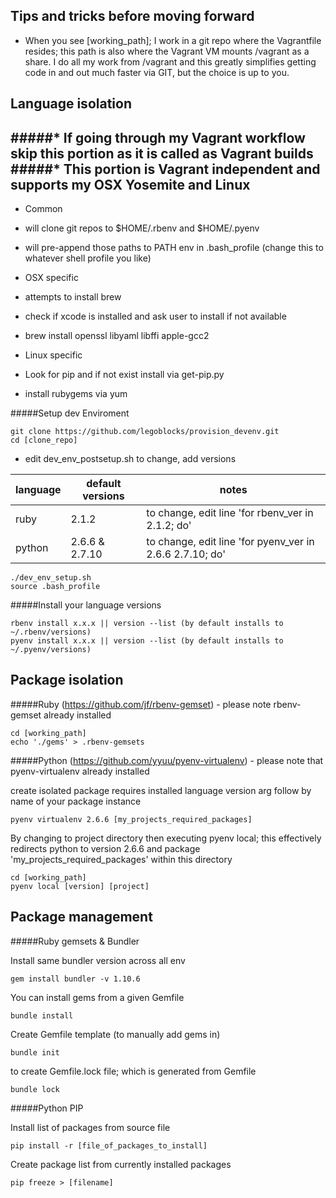 Tips and tricks before moving forward
-
* When you see [working_path]; I work in a git repo where the Vagrantfile resides; this path is also where the Vagrant VM mounts /vagrant as a share.  I do all my work from /vagrant and this greatly simplifies getting code in and out much faster via GIT, but the choice is up to you.


Language isolation
-
#####* If going through my Vagrant workflow skip this portion as it is called as Vagrant builds 
#####* This portion is Vagrant independent and supports my OSX Yosemite and Linux
-
* Common
 * will clone git repos to $HOME/.rbenv and $HOME/.pyenv
 * will pre-append those paths to PATH env in .bash_profile  (change this to whatever shell profile you like)

* OSX specific
 * attempts to install brew
 * check if xcode is installed and ask user to install if not available
 * brew install openssl libyaml libffi apple-gcc2

* Linux specific
 * Look for pip and if not exist install via get-pip.py
 * install rubygems via yum

#####Setup dev Enviroment 

    git clone https://github.com/legoblocks/provision_devenv.git
    cd [clone_repo]

*  edit dev_env_postsetup.sh to change, add versions

language | default versions | notes
------------|--------|----------
ruby | 2.1.2 | to change, edit line 'for rbenv_ver in 2.1.2; do'
python | 2.6.6 & 2.7.10 | to change, edit line 'for pyenv_ver in 2.6.6 2.7.10; do'


    ./dev_env_setup.sh
    source .bash_profile

#####Install your language versions 

    rbenv install x.x.x || version --list (by default installs to ~/.rbenv/versions)
    pyenv install x.x.x || version --list (by default installs to ~/.pyenv/versions)
 
Package isolation
-
#####Ruby  (https://github.com/jf/rbenv-gemset) - please note rbenv-gemset already installed
    
    cd [working_path]
    echo './gems' > .rbenv-gemsets

#####Python (https://github.com/yyuu/pyenv-virtualenv) - please note that pyenv-virtualenv already installed

create isolated package requires installed language version arg follow by name of your package instance
    
    pyenv virtualenv 2.6.6 [my_projects_required_packages]

By changing to project directory then executing pyenv local;  this effectively redirects python to version 2.6.6 and package 'my_projects_required_packages' within this directory

    cd [working_path]
    pyenv local [version] [project]
 
Package management
-

#####Ruby gemsets & Bundler

Install same bundler version across all env

    gem install bundler -v 1.10.6

You can install gems from a given Gemfile
    
    bundle install 
    
Create Gemfile template (to manually add gems in)

    bundle init

to create Gemfile.lock file; which is generated from Gemfile

    bundle lock

#####Python PIP 

Install list of packages from source file

    pip install -r [file_of_packages_to_install]

Create package list from currently installed packages

    pip freeze > [filename]


